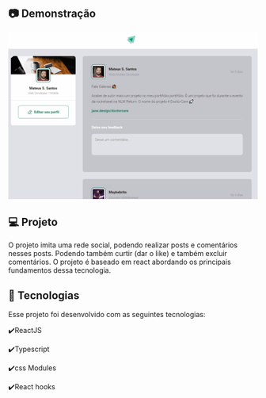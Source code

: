 <h1 align="center"></h1>

<br>

## :camera: Demonstração

![gif](github/FeedGithub.gif)

## 💻 Projeto
O projeto imita uma rede social, podendo realizar posts e comentários nesses posts. Podendo também curtir (dar o like) e também excluir comentários.
O projeto é baseado em react abordando os principais fundamentos dessa tecnologia. 

## :rocket: Tecnologias

Esse projeto foi desenvolvido com as seguintes tecnologias:

✔️ReactJS

✔️Typescript

✔️css Modules

✔️React hooks
